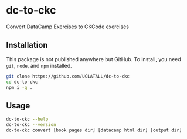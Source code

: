 # dc-to-ckc
Convert DataCamp Exercises to CKCode exercises

## Installation

This package is not published anywhere but GitHub. To install, you need `git`, `node`, and `npm` installed.

```bash
git clone https://github.com/UCLATALL/dc-to-ckc
cd dc-to-ckc
npm i -g .
```

## Usage

```bash
dc-to-ckc --help
dc-to-ckc --version
dc-to-ckc convert [book pages dir] [datacamp html dir] [output dir]
```
